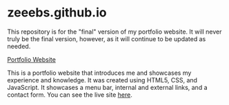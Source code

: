 # zeeebs.github.io

This repository is for the "final" version of my portfolio website. It will never truly be the final version, however, as it will continue to be updated as needed.

<p><a href="https://github.com/zeeebs/zeeebs.github.io"_blank">Portfolio Website</a></li>
    <p>This is a portfolio website that introduces me and showcases my experience and knowledge. It was created using HTML5, CSS, and JavaScript. It showcases a menu bar, internal and external links, and a contact form. You can see the live site <a href="https://zeeebs.github.io/"_blank">here</a>.
</p>


